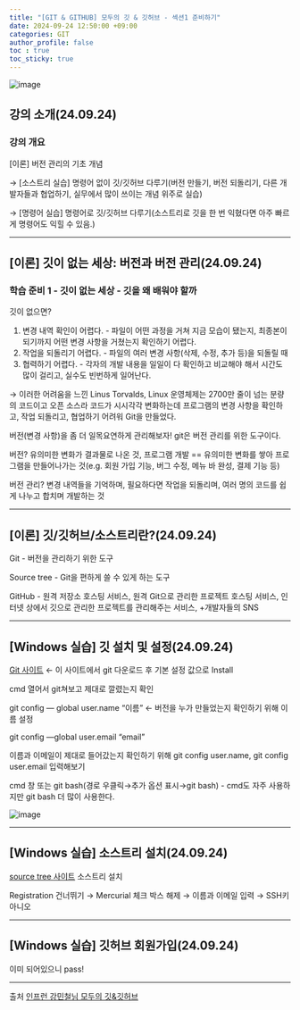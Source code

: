 ```yaml
---
title: "[GIT & GITHUB] 모두의 깃 & 깃허브 - 섹션1 준비하기"
date: 2024-09-24 12:50:00 +09:00 
categories: GIT
author_profile: false
toc : true
toc_sticky: true
---
```


![image](https://github.com/user-attachments/assets/f45f0254-aab4-4b46-91bb-8f106d48816d)

## 강의 소개(24.09.24)

### 강의 개요

[이론] 버전 관리의 기초 개념 

→ [소스트리 실습] 명령어 없이 깃/깃허브 다루기(버전 만들기, 버전 되돌리기, 다른 개발자들과 협업하기, 실무에서 많이 쓰이는 개념 위주로 실습) 

→ [명령어 실습] 명령어로 깃/깃허브 다루기(소스트리로 깃을 한 번 익혔다면 아주 빠르게 명령어도 익힐 수 있음.)

---

## [이론] 깃이 없는 세상: 버전과 버전 관리(24.09.24)

### 학습 준비 1 - 깃이 없는 세상 - 깃을 왜 배워야 할까

깃이 없으면? 

1. 변경 내역 확인이 어렵다. - 파일이 어떤 과정을 거쳐 지금 모습이 됐는지, 최종본이 되기까지 어떤 변경 사항을 거쳤는지 확인하기 어렵다.
2. 작업을 되돌리기 어렵다. - 파일의 여러 변경 사항(삭제, 수정, 추가 등)을 되돌릴 때
3. 협력하기 어렵다. - 각자의 개발 내용을 일일이 다 확인하고 비교해야 해서 시간도 많이 걸리고, 실수도 빈번하게 일어난다.

→ 이러한 어려움을 느낀 Linus Torvalds, Linux 운영체제는 2700만 줄이 넘는 분량의 코드이고 오픈 소스라 코드가 시시각각 변화하는데 프로그램의 변경 사항을 확인하고, 작업 되돌리고, 협업하기 어려워 Git을 만들었다.

버전(변경 사항)을 좀 더 일목요연하게 관리해보자! git은 버전 관리를 위한 도구이다.

버전? 유의미한 변화가 결과물로 나온 것, 프로그램 개발 == 유의미한 변화를 쌓아 프로그램을 만들어나가는 것(e.g. 회원 가입 기능, 버그 수정, 메뉴 바 완성, 결제 기능 등)

버전 관리? 변경 내역들을 기억하며, 필요하다면 작업을 되돌리며, 여러 명의 코드를 쉽게 나누고 합치며 개발하는 것

---

## [이론] 깃/깃허브/소스트리란?(24.09.24)

Git - 버전을 관리하기 위한 도구

Source tree - Git을 편하게 쓸 수 있게 하는 도구

GitHub - 원격 저장소 호스팅 서비스, 원격 Git으로 관리한 프로젝트 호스팅 서비스, 인터넷 상에서 깃으로 관리한 프로젝트를 관리해주는 서비스, +개발자들의 SNS


---

## [Windows 실습] 깃 설치 및 설정(24.09.24)

[Git 사이트](https://git-scm.com/) ← 이 사이트에서 git 다운로드 후 기본 설정 값으로 Install

cmd 열어서 git쳐보고 제대로 깔렸는지 확인

git config — global user.name “이름” ← 버전을 누가 만들었는지 확인하기 위해 이름 설정

git config —global user.email “email”

이름과 이메일이 제대로 들어갔는지 확인하기 위해 git config user.name, git config user.email 입력해보기

cmd 창 또는 git bash(경로 우클릭→추가 옵션 표시→git bash) - cmd도 자주 사용하지만 git bash 더 많이 사용한다.

![image](https://github.com/user-attachments/assets/2b857045-ad19-4bf1-bfde-1b3dcee97cb0)


---

## [Windows 실습] 소스트리 설치(24.09.24)

[source tree 사이트](https://www.sourcetreeapp.com/) 소스트리 설치 

Registration 건너뛰기 → Mercurial 체크 박스 해제 → 이름과 이메일 입력 → SSH키 아니오

---

## [Windows 실습] 깃허브 회원가입(24.09.24)

이미 되어있으니 pass!

---

출처 [인프런 강민철님 모두의 깃&깃허브](https://www.inflearn.com/course/%EB%AA%A8%EB%91%90%EC%9D%98-%EA%B9%83-%EA%B9%83%ED%97%88%EB%B8%8C)